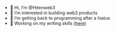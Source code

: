 - 👋 Hi, I’m @Hitenweb3
- 👀 I’m interested in building web3 products
- 🌱 I’m getting back to programming after a hiatus
- 📝 Working on my writing skills [(here)](https://pages.github.com/)

<!---
Hitenweb3/Hitenweb3 is a ✨ special ✨ repository because its `README.md` (this file) appears on your GitHub profile.
You can click the Preview link to take a look at your changes.
--->
